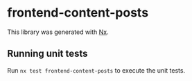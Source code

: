 # frontend-content-posts

This library was generated with [Nx](https://nx.dev).

## Running unit tests

Run `nx test frontend-content-posts` to execute the unit tests.

